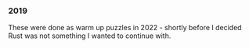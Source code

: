 ### 2019

These were done as warm up puzzles in 2022 - shortly before I decided Rust was not something I wanted to continue with.
